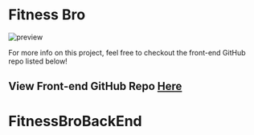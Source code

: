 # Fitness Bro

![preview](https://scontent.xx.fbcdn.net/v/t1.15752-9/277357774_746896209634667_5474796510738894570_n.png?stp=dst-png_p403x403&_nc_cat=106&ccb=1-7&_nc_sid=aee45a&_nc_ohc=DQ0-9RjeW_kAX86AwT_&_nc_ad=z-m&_nc_cid=0&_nc_ht=scontent.xx&oh=03_AVIyHITKHDVSu3TTvU0n6w-42p39MOGpOkzr4-cxlq07DQ&oe=62FCE078)

For more info on this project, feel free to checkout the front-end GitHub repo listed below!

## View Front-end GitHub Repo [Here](https://github.com/pourroymatt750/fitness-bro-front-end)

# FitnessBroBackEnd
